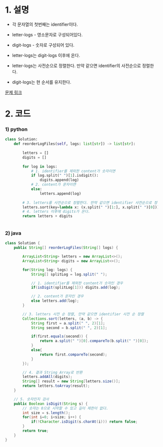 # 1. 설명
- 각 문자열의 첫번째는 identifier이다.

- letter-logs - 영소문자로 구성되어있다.
- digit-logs - 숫자로 구성되어 있다.

- letter-logs는 digit-logs 이후에 온다.
- letter-logs는 사전순으로 정렬한다. 만약 같으면 identifier의 사전순으로 정렬한다.
- digit-logs는 현 순서를 유지한다.


[문제 링크](https://leetcode.com/problems/reorder-data-in-log-files/)


# 2. 코드
### 1) python
```python
class Solution:
    def reorderLogFiles(self, logs: list[str]) -> list[str]:
        
        letters = []
        digits = []
        
        for log in logs:
            # 1. identifier를 제외한 content가 숫자이면
            if log.split(" ")[1].isdigit():
                digits.append(log)
            # 2. content가 문자이면
            else:
                letters.append(log)
                
        # 3. letters를 사전순으로 정렬한다. 만약 같으면 identifier 사전순으로 정렬한다.      
        letters.sort(key=lambda x: (x.split(" ")[1:], x.split(" ")[0]))                
        # 4. letters 이후에 digits가 온다.
        return letters + digits
        
```

### 2) java
```java
class Solution {
    public String[] reorderLogFiles(String[] logs) {

        ArrayList<String> letters = new ArrayList<>();
        ArrayList<String> digits = new ArrayList<>();

        for(String log: logs) {
            String[] splitLog = log.split(" ");

            // 1. identifier를 제외한 content가 숫자인 경우
            if(isDigit(splitLog[1])) digits.add(log);

            // 2. content가 문자인 경우
            else letters.add(log);
        }

        // 3. letters 사전 순 정렬, 만약 같으면 identifier 사전 순 정렬
        Collections.sort(letters, (a, b) -> {
            String first = a.split(" ", 2)[1];
            String second = b.split(" ", 2)[1];

            if(first.equals(second)) {
                return a.split(" ")[0].compareTo(b.split(" ")[0]);
            }
            else{
                return first.compareTo(second);
            }
        });

        // 4. 결과 String Array로 반환
        letters.addAll(digits);
        String[] result = new String[letters.size()];
        return letters.toArray(result);
    }

    // 5. 숫자인지 검사
    public Boolean isDigit(String s) {
        // 숫자는 0으로 시작할 수 있고 길이 제한이 없다.
        int size = s.length();
        for(int i=0; i<size; i++) {
            if(!Character.isDigit(s.charAt(i))) return false;
        }
        return true;
    }
}
```